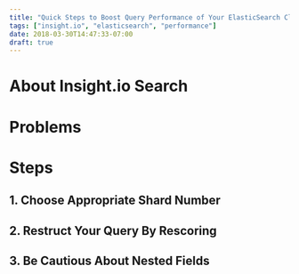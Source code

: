 ```yaml
---
title: "Quick Steps to Boost Query Performance of Your ElasticSearch Cluster"
tags: ["insight.io", "elasticsearch", "performance"]
date: 2018-03-30T14:47:33-07:00
draft: true
---
```


# About Insight.io Search

# Problems

# Steps
## 1. Choose Appropriate Shard Number

## 2. Restruct Your Query By Rescoring

## 3. Be Cautious About Nested Fields